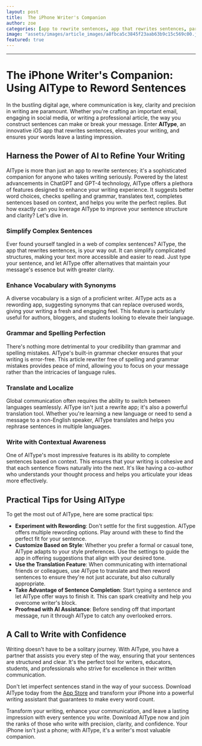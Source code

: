 ```yaml
---
layout: post
title:  The iPhone Writer's Companion
author: zoe
categories: [app to rewrite sentences, app that rewrites sentences, paraphrasing tool rewrite, rewrite app, re wording app, app to reword sentences, article rewriter free]
image: "assets/images/article_images/a8fbca5c3845f23aab63b9c15c569c00.jpg"
featured: true
---
```


---

# The iPhone Writer's Companion: Using AIType to Reword Sentences

In the bustling digital age, where communication is key, clarity and precision in writing are paramount. Whether you're crafting an important email, engaging in social media, or writing a professional article, the way you construct sentences can make or break your message. Enter **AIType**, an innovative iOS app that rewrites sentences, elevates your writing, and ensures your words leave a lasting impression.

## Harness the Power of AI to Refine Your Writing

AIType is more than just an app to rewrite sentences; it's a sophisticated companion for anyone who takes writing seriously. Powered by the latest advancements in ChatGPT and GPT-4 technology, AIType offers a plethora of features designed to enhance your writing experience. It suggests better word choices, checks spelling and grammar, translates text, completes sentences based on context, and helps you write the perfect replies. But how exactly can you leverage AIType to improve your sentence structure and clarity? Let's dive in.

### Simplify Complex Sentences

Ever found yourself tangled in a web of complex sentences? AIType, the app that rewrites sentences, is your way out. It can simplify complicated structures, making your text more accessible and easier to read. Just type your sentence, and let AIType offer alternatives that maintain your message's essence but with greater clarity.

### Enhance Vocabulary with Synonyms

A diverse vocabulary is a sign of a proficient writer. AIType acts as a rewording app, suggesting synonyms that can replace overused words, giving your writing a fresh and engaging feel. This feature is particularly useful for authors, bloggers, and students looking to elevate their language.

### Grammar and Spelling Perfection

There's nothing more detrimental to your credibility than grammar and spelling mistakes. AIType's built-in grammar checker ensures that your writing is error-free. This article rewriter free of spelling and grammar mistakes provides peace of mind, allowing you to focus on your message rather than the intricacies of language rules.

### Translate and Localize

Global communication often requires the ability to switch between languages seamlessly. AIType isn't just a rewrite app; it's also a powerful translation tool. Whether you're learning a new language or need to send a message to a non-English speaker, AIType translates and helps you rephrase sentences in multiple languages.

### Write with Contextual Awareness

One of AIType's most impressive features is its ability to complete sentences based on context. This ensures that your writing is cohesive and that each sentence flows naturally into the next. It's like having a co-author who understands your thought process and helps you articulate your ideas more effectively.

## Practical Tips for Using AIType

To get the most out of AIType, here are some practical tips:

- **Experiment with Rewording**: Don't settle for the first suggestion. AIType offers multiple rewording options. Play around with these to find the perfect fit for your sentence.
- **Customize Based on Style**: Whether you prefer a formal or casual tone, AIType adapts to your style preferences. Use the settings to guide the app in offering suggestions that align with your desired tone.
- **Use the Translation Feature**: When communicating with international friends or colleagues, use AIType to translate and then reword sentences to ensure they're not just accurate, but also culturally appropriate.
- **Take Advantage of Sentence Completion**: Start typing a sentence and let AIType offer ways to finish it. This can spark creativity and help you overcome writer's block.
- **Proofread with AI Assistance**: Before sending off that important message, run it through AIType to catch any overlooked errors.

## A Call to Write with Confidence

Writing doesn't have to be a solitary journey. With AIType, you have a partner that assists you every step of the way, ensuring that your sentences are structured and clear. It's the perfect tool for writers, educators, students, and professionals who strive for excellence in their written communication.

Don't let imperfect sentences stand in the way of your success. Download AIType today from the [App Store](https://apps.apple.com/us/app/aitype-grammar-check-keyboard/id6469163944) and transform your iPhone into a powerful writing assistant that guarantees to make every word count.

Transform your writing, enhance your communication, and leave a lasting impression with every sentence you write. Download AIType now and join the ranks of those who write with precision, clarity, and confidence. Your iPhone isn't just a phone; with AIType, it's a writer's most valuable companion.